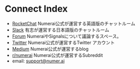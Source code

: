 # Connect Index

* [RocketChat](https://community.numer.ai/) Numerai公式が運営する英語版のチャットルーム
* [Slack](https://t.co/a9i06PrSsN?amp=1) 有志が運営する日本語版のチャットルーム
* [Forum](https://forum.numer.ai) NumeraiやSignalsについて議論するスペース。
* [Twitter](https://twitter.com/numerai) Numerai公式が運営するTwitter アカウント
* [Medium](https://medium.com/numerai) Numerai公式が運営するblog
* [r/numerai](https://www.reddit.com/r/numerai/) Numerai公式が運営するSubreddit
* email: support@numer.ai



